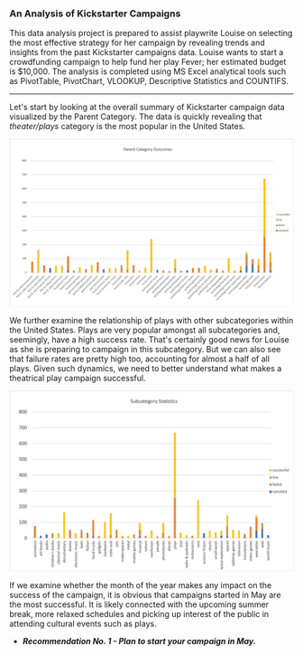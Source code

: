 ### An Analysis of Kickstarter Campaigns

This data analysis project is prepared to assist playwrite Louise on selecting the most effective strategy for her campaign by revealing trends and insights from the past Kickstarter campaigns data. Louise wants to start a crowdfunding campaign to help fund her play Fever; her estimated budget is $10,000. The analysis is completed using MS Excel analytical tools such as PivotTable, PivotChart, VLOOKUP, Descriptive Statistics and COUNTIFS.   

---
Let's start by looking at the overall summary of Kickstarter campaign data visualized by the Parent Category. The data is quickly revealing that *theater/plays* category is the most popular in the United States.

![Chart 1 - Parent Category Outcome](https://github.com/AnnaS0272/kickstarter-analysis/blob/master/Chart%201%20-%20Parent%20Category%20Outcome.png)

We further examine the relationship of plays with other subcategories within the United States. Plays are very popular amongst all subcategories and, seemingly, have a high success rate. That's certainly good news for Louise as she is preparing to campaign in this subcategory. But we can also see that failure rates are pretty high too, accounting for almost a half of all plays. Given such dynamics, we need to better understand what makes a theatrical play campaign successful. 

![Chart 3 - Subcategory Statistics US](https://github.com/AnnaS0272/kickstarter-analysis/blob/master/Chart%203%20-%20Subcategory%20Statistics%20US.png)

If we examine whether the month of the year makes any impact on the success of the campaign, it is obvious that campaigns started in May are the most successful. It is likely connected with the upcoming summer break, more relaxed schedules and picking up interest of the public in attending cultural events such as plays.


* ***Recommendation No. 1 - Plan to start your campaign in May.***

